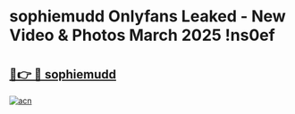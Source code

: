 # sophiemudd Onlyfans Leaked - New Video & Photos March 2025 !ns0ef

# <h2><a href="https://2qmwvf.iuczelnia.edu.pl?title=sophiemudd&ref=ns0ef">🔗👉 🔴 sophiemudd</a></h2>

[![acn](https://github.com/user-attachments/assets/0f9c940e-d8b0-45ae-aac7-cd30a18b3e1c)](https://2qmwvf.iuczelnia.edu.pl?title=sophiemudd&ref=ns0ef)

